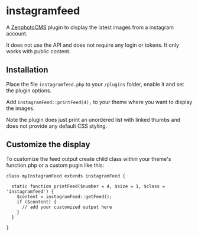 # instagramfeed
A [ZenphotoCMS](http://www.zenphoto.org) plugin to display the latest images from a instagram account. 

It does not use the API and does not require any login or tokens. It only works with public content.

## Installation

Place the file `instagramfeed.php` to your `/plugins` folder, enable it and set the plugin options. 

Add `instagramFeed::printFeed(4);` to your theme where you want to display the images.

Note the plugin does just print an unordered list with linked thumbs and does not provide any default CSS styling. 

## Customize the display
 
To customize the feed output create child class within your theme's function.php or a custom pugin like this:

    class myInstagramFeed extends instagramFeed {

      static function printFeed($number = 4, $size = 1, $class = 'instagramfeed') {
        $content = instagramFeed::getFeed();
        if ($content) {
          // add your customized output here
        }
      }

    }

